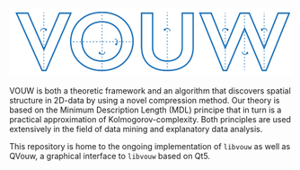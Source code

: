 ![VOUW](./journal/vouw_logo.png "VOUW logo")

VOUW is both a theoretic framework and an algorithm that discovers spatial structure in 2D-data by using a novel compression method. Our theory is based on the Minimum Description Length (MDL) principe that in turn is a practical approximation of Kolmogorov-complexity. Both principles are used extensively in the field of data mining and explanatory data analysis.

This repository is home to the ongoing implementation of `libvouw` as well as QVouw, a graphical interface to `libvouw` based on Qt5. 


